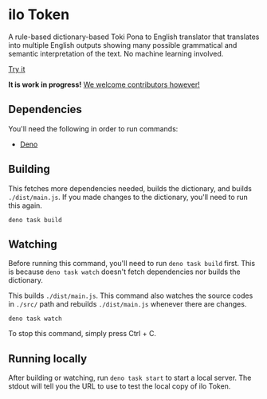 # ilo Token

A rule-based dictionary-based Toki Pona to English translator that translates into multiple English outputs showing many possible grammatical and semantic interpretation of the text. No machine learning involved.

[Try it](https://ilo-token.github.io/)

**It is work in progress!** [We welcome contributors however!](./CONTRIBUTING.md)

## Dependencies

You'll need the following in order to run commands:

- [Deno](https://deno.com/)

## Building

This fetches more dependencies needed, builds the dictionary, and builds `./dist/main.js`. If you made changes to the dictionary, you'll need to run this again.

```
deno task build
```

## Watching

Before running this command, you'll need to run `deno task build` first. This is because `deno task watch` doesn't fetch dependencies nor builds the dictionary.

This builds `./dist/main.js`. This command also watches the source codes in `./src/` path and rebuilds `./dist/main.js` whenever there are changes.

```
deno task watch
```

To stop this command, simply press Ctrl + C.

## Running locally

After building or watching, run `deno task start` to start a local server. The stdout will tell you the URL to use to test the local copy of ilo Token.

